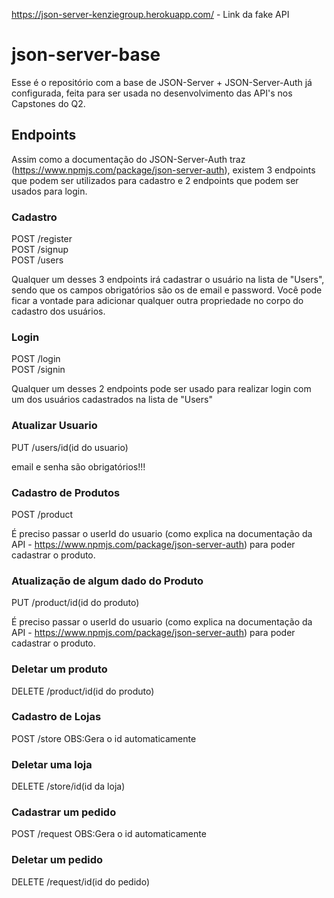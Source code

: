 
https://json-server-kenziegroup.herokuapp.com/ - Link da fake API


# json-server-base

Esse é o repositório com a base de JSON-Server + JSON-Server-Auth já configurada, feita para ser usada no desenvolvimento das API's nos Capstones do Q2.

## Endpoints

Assim como a documentação do JSON-Server-Auth traz (https://www.npmjs.com/package/json-server-auth), existem 3 endpoints que podem ser utilizados para cadastro e 2 endpoints que podem ser usados para login.

### Cadastro

POST /register <br/>
POST /signup <br/>
POST /users

Qualquer um desses 3 endpoints irá cadastrar o usuário na lista de "Users", sendo que os campos obrigatórios são os de email e password.
Você pode ficar a vontade para adicionar qualquer outra propriedade no corpo do cadastro dos usuários.


### Login

POST /login <br/>
POST /signin

Qualquer um desses 2 endpoints pode ser usado para realizar login com um dos usuários cadastrados na lista de "Users"

### Atualizar Usuario
PUT /users/id(id do usuario)

email e senha são obrigatórios!!!




### Cadastro de Produtos

POST /product

É preciso passar o userId do usuario (como explica na documentação da API - https://www.npmjs.com/package/json-server-auth) para poder cadastrar o produto.

### Atualização de algum dado do Produto
PUT /product/id(id do produto)

É preciso passar o userId do usuario (como explica na documentação da API - https://www.npmjs.com/package/json-server-auth) para poder cadastrar o produto.


### Deletar um produto

DELETE /product/id(id do produto)


### Cadastro de Lojas

POST /store
OBS:Gera o id automaticamente 

### Deletar uma loja

DELETE /store/id(id da loja)

### Cadastrar um pedido

POST /request
OBS:Gera o id automaticamente 

### Deletar um pedido
DELETE /request/id(id do pedido)


